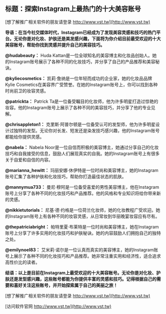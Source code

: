 ## **标题：探索Instagram上最热门的十大美容账号**

[想了解推广相关软件的朋友请登录 http://www.vst.tw](http://www.vst.tw)

**导语：在当今社交媒体时代，Instagram已经成为了发现美容灵感和技巧的热门平台。无论你是对化妆、护肤还是美发感兴趣，下面将为你介绍目前最受欢迎的十大美容账号，帮助你找到灵感并提升自己的美容技巧。**

**@hudabeauty：**
Huda Kattan是一位全球知名的美容博主和化妆品创始人。她的Instagram账号展示了各种不同的化妆技巧，并分享了自己的产品推荐和美容秘诀。

**@kyliecosmetics：**
凯莉·詹纳是一位年轻而成功的企业家，她的化妆品品牌Kylie Cosmetics在美容界广受赞誉。在她的Instagram账号上，你可以找到各种时尚前卫的妆容灵感。

**@patrickta：**
Patrick Ta是一位备受瞩目的化妆师，他为许多明星打造过惊艳的妆容。他的Instagram账号上展示了各种不同的美容技巧，并分享了他的专业见解。

**@chrisappleton1：**
克里斯·阿普尔顿是一位备受认可的发型师，他为许多明星设计过独特的发型。无论你对长发、短发还是染发技巧感兴趣，他的Instagram账号都能给你提供灵感。

**@nabela：**
Nabela Noor是一位自信而积极的美容博主，她通过分享自己的化妆技巧和自我接受的信息，鼓励人们展现真实的自我。她的Instagram账号上有很多关于自爱和自信的内容。

**@marianna_hewitt：**
玛丽安娜·休伊特是一位时尚和美容博主，她的Instagram账号汇集了各种护肤和化妆技巧，帮助你打造最佳状态的肌肤。

**@mannymua733：**
曼尼·穆阿是一位备受喜爱的男性美容博主，他在Instagram账号上分享了各种不同的化妆技巧和产品推荐。他的风格和专业知识将给你带来新的灵感。

**@nikkietutorials：**
尼基·德·约格是一位荷兰化妆师，她的化妆教程广受欢迎。她的Instagram账号上有各种不同的妆容灵感，从日常妆到华丽晚宴妆容应有尽有。

**@thepatriciabright：**
帕特里夏·布莱特是一位时尚和美容博主，她在Instagram账号上分享了许多实用的化妆技巧和护肤秘诀。她的内容鼓励人们拥抱自己的独特之处。

**@emilynoel83：**
艾米莉·诺尔是一位认真而真实的美容博主，她的Instagram账号上展示了各种不同的化妆技巧和产品推荐。她非常注重实用和经济性，适合追求高性价比的读者。

**结语：以上是目前在Instagram上最受欢迎的十大美容账号。无论你是对化妆、护肤还是发型感兴趣，这些账号都能为你提供丰富的灵感和技巧。记得根据自己的需要和喜好关注这些账号，并开始探索属于自己的美丽之旅！**

[想了解推广相关软件的朋友请登录 http://www.vst.tw](http://www.vst.tw)


[访问软件官网 http://www.vst.tw](http://www.vst.tw)
